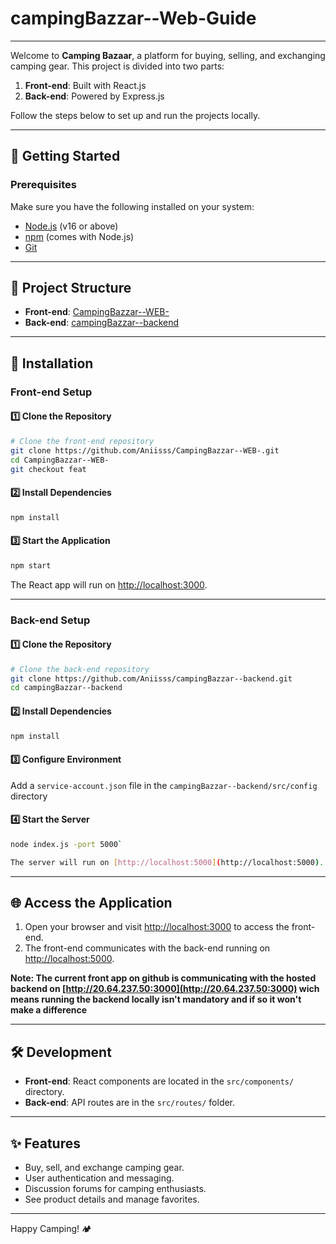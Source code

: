 # campingBazzar--Web-Guide
---

Welcome to **Camping Bazaar**, a platform for buying, selling, and exchanging camping gear. This project is divided into two parts:  

1. **Front-end**: Built with React.js  
2. **Back-end**: Powered by Express.js  

Follow the steps below to set up and run the projects locally.

---

## 🚀 Getting Started  

### Prerequisites  
Make sure you have the following installed on your system:  

- [Node.js](https://nodejs.org/) (v16 or above)  
- [npm](https://www.npmjs.com/) (comes with Node.js)  
- [Git](https://git-scm.com/)  

---

## 📂 Project Structure  

- **Front-end**: [CampingBazzar--WEB-](https://github.com/Aniisss/CampingBazzar--WEB-/tree/feat)  
- **Back-end**: [campingBazzar--backend](https://github.com/Aniisss/campingBazzar--backend)  

---

## 🔧 Installation  

### Front-end Setup  

#### 1️⃣ Clone the Repository  

```bash
# Clone the front-end repository
git clone https://github.com/Aniisss/CampingBazzar--WEB-.git
cd CampingBazzar--WEB-
git checkout feat
```

#### 2️⃣ Install Dependencies  

```bash
npm install
```

#### 3️⃣ Start the Application  

```bash
npm start
```

The React app will run on [http://localhost:3000](http://localhost:3000).  

---

### Back-end Setup  

#### 1️⃣ Clone the Repository  

```bash
# Clone the back-end repository
git clone https://github.com/Aniisss/campingBazzar--backend.git
cd campingBazzar--backend
```

#### 2️⃣ Install Dependencies  

```bash
npm install
```

#### 3️⃣ Configure Environment

Add a `service-account.json` file in the `campingBazzar--backend/src/config` directory  


#### 4️⃣ Start the Server  

```bash
node index.js -port 5000`

The server will run on [http://localhost:5000](http://localhost:5000).  
```
---

## 🌐 Access the Application  

1. Open your browser and visit [http://localhost:3000](http://localhost:3000) to access the front-end.  
2. The front-end communicates with the back-end running on [http://localhost:5000](http://localhost:5000).  

**Note: The current front app on github is communicating with the hosted backend on  [http://20.64.237.50:3000](http://20.64.237.50:3000) wich means running the backend locally isn't mandatory and if so it won't make a difference**

---

## 🛠️ Development  

- **Front-end**: React components are located in the `src/components/` directory.  
- **Back-end**: API routes are in the `src/routes/` folder.  

---

## ✨ Features  

- Buy, sell, and exchange camping gear.  
- User authentication and messaging.  
- Discussion forums for camping enthusiasts.  
- See product details and manage favorites.  

---
Happy Camping! 🏕️  
